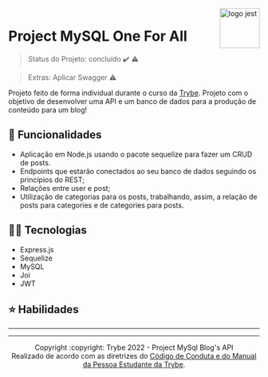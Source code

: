 <img src="https://www.freepnglogos.com/uploads/logo-mysql-png/logo-mysql-mysql-and-moodle-elearningworld-5.png" alt="logo jest" width="80px" align="right">

# Project MySQL One For All
> Status do Projeto: concluído :heavy_check_mark: :warning:

> Extras: Aplicar Swagger :warning:

Projeto feito de forma individual durante o curso da [Trybe](https://www.betrybe.com/). Projeto com o objetivo de desenvolver uma API e um banco de dados para a produção de conteúdo para um blog!
## 🔧 Funcionalidades

* Aplicação em Node.js usando o pacote sequelize para fazer um CRUD de posts.
* Endpoints que estarão conectados ao seu banco de dados seguindo os princípios do REST;
* Relações entre user e post;
* Utilização de categorias para os posts, trabalhando, assim, a relação de posts para categories e de categories para posts.

## 👩‍💻 Tecnologias

* Express.js
* Sequelize
* MySQL
* Joi
* JWT

## ⭐ Habilidades 
  ***


<hr/>

<div align="center">Copyright :copyright: Trybe 2022 - Project MySql Blog's API
<br/>
Realizado de acordo com as diretrizes do <a href="https://blog.betrybe.com/wp-content/uploads/2020/12/Código-de-Conduta-Trybe-1.pdf" >Código de Conduta e do Manual da Pessoa Estudante da Trybe</a>.</div>
